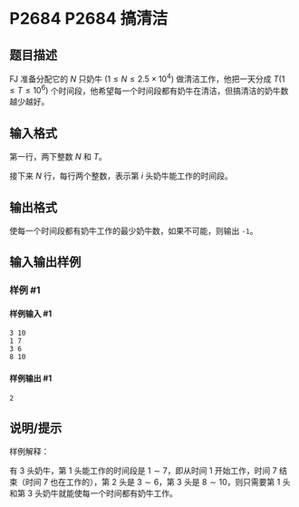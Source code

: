 # P2684 P2684 搞清洁

## 题目描述

FJ 准备分配它的 $N$ 只奶牛 $(1 \le N \le 2.5\times 10^4)$ 做清洁工作，他把一天分成 $T(1 \le T \le 10^6)$ 个时间段，他希望每一个时间段都有奶牛在清洁，但搞清洁的奶牛数越少越好。

## 输入格式

第一行，两下整数 $N$ 和 $T$。

接下来 $N$ 行，每行两个整数，表示第 $i$ 头奶牛能工作的时间段。

## 输出格式

使每一个时间段都有奶牛工作的最少奶牛数，如果不可能，则输出 `-1`。

## 输入输出样例

### 样例 #1

#### 样例输入 #1

```
3 10
1 7
3 6
8 10
```

#### 样例输出 #1

```
2
```

## 说明/提示

样例解释：

有 $3$ 头奶牛，第 $1$ 头能工作的时间段是 $1\sim7$，即从时间 $1$ 开始工作，时间 $7$ 结束（时间 $7$ 也在工作的），第 $2$ 头是 $3\sim6$，第 $3$ 头是 $8\sim10$，则只需要第 $1$ 头和第 $3$ 头奶牛就能使每一个时间都有奶牛工作。

